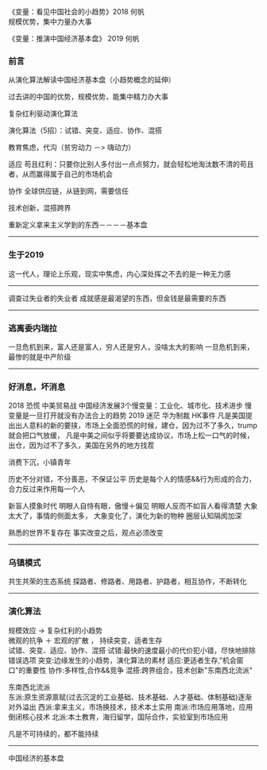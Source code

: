 《变量：看见中国社会的小趋势》2018 何帆   
规模优势，集中力量办大事



《变量：推演中国经济基本盘》 2019  何帆   
### 前言   
从演化算法解读中国经济基本盘（小趋势概念的延伸）

过去讲的中国的优势，规模优势，能集中精力办大事

复杂红利驱动演化算法

演化算法（5招）：试错、突变、适应、协作、混搭

教育焦虑，代沟（贫穷动力 －> 嗨动力）

适应
苟且红利：只要你比别人多付出一点点努力，就会轻松地淘汰数不清的苟且者，从而赢得属于自己的市场机会

协作
全球供应链，从链到网，需要信任

技术创新，混搭跨界

重新定义拿来主义学到的东西－－－－基本盘
___

### 生于2019
这一代人，理论上乐观，现实中焦虑，内心深处挥之不去的是一种无力感
___

调查过失业者的失业者
成就感是最渴望的东西，但金钱是最需要的东西
___

### 逃离委内瑞拉
一旦危机到来，富人还是富人，穷人还是穷人，没啥太大的影响
一旦危机到来，最惨的就是中产阶级
___

### 好消息，坏消息
2018 恐慌 中美贸易战
中国经济发展3个慢变量：工业化、城市化、技术进步
慢变量是一旦打开就没有办法合上的趋势
2019 迷茫 华为制裁 HK事件
凡是美国提出出人意料的新的要挟，市场上全面恐慌的时候，建仓，因为过不了多久，trump就会把口气放缓，
凡是中美之间似乎将要要达成协议，市场上松一口气的时候，出仓，因为过不了多久，美国在另外的地方找茬

消费下沉，小镇青年

历史不分对错，不分善恶，不保证公平
历史是每个人的情感&&行为形成的合力，合力反过来作用每一个人

新盲人摸象时代
明眼人自恃有眼，傲慢＋偏见
明眼人反而不如盲人看得清楚
大象太大了，事情的侧面太多，
大象变化了，演化为新的物种
圈层认知隔阂加深

熟悉的世界不复存在
事实改变之后，观点必须改变
___

### 乌镇模式
共生共荣的生态系统
探路者、修路者、用路者、护路者，相互协作，不断转化
___

### 演化算法
规模效应 -> 复杂红利的小趋势   
微观的抗争 ＋ 宏观的扩散 ， 持续突变，适者生存   
试错、突变、适应、协作、混搭
试错:最快的速度最小的代价犯小错，尽快地排除错误选项
突变:边缘发生的小趋势，演化算法的素材
适应:更适者生存,"机会窗口"的重要性
协作:多样性,合作&&竞争
混搭:跨界组合，技术创新"东南西北流派"

东南西北流派   
东派:原生资源禀赋(过去沉淀的工业基础、技术基础、人才基础、体制基础)逐渐对外溢出
西派:拿来主义，市场换技术，技术本土实用
南派:市场应用落地，应用倒闭核心技术
北派:本土教育，海归留学，国际合作，实验室到市场应用


凡是不可持续的，都不能持续 
___

中国经济的基本盘
